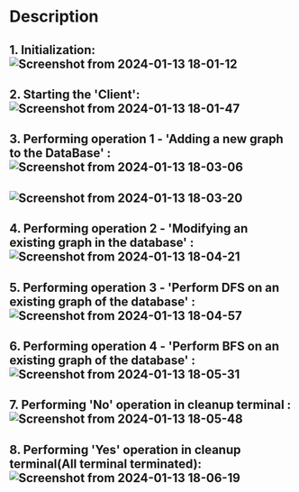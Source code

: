 # Description


**1. Initialization:**
![Screenshot from 2024-01-13 18-01-12](https://github.com/Kaustic-user/Operating-System-Project/assets/118257539/3434c421-805b-46d3-b018-3b26a9d07008)
--

**2. Starting the 'Client':**
![Screenshot from 2024-01-13 18-01-47](https://github.com/Kaustic-user/Operating-System-Project/assets/118257539/ba2716b7-3b3a-4374-8edd-01c74edb1a80)
--

**3. Performing operation 1 - 'Adding a new graph to the DataBase' :**
![Screenshot from 2024-01-13 18-03-06](https://github.com/Kaustic-user/Operating-System-Project/assets/118257539/3533a2aa-539d-4ac5-9421-c9191ba47079)
--

![Screenshot from 2024-01-13 18-03-20](https://github.com/Kaustic-user/Operating-System-Project/assets/118257539/8e144810-3dcc-4edb-889c-9b9da6551c08)
--

**4. Performing operation 2 - 'Modifying an existing graph in the database' :**
![Screenshot from 2024-01-13 18-04-21](https://github.com/Kaustic-user/Operating-System-Project/assets/118257539/03b13f65-6015-47b9-a7a1-04d0dbd8ac95)
--

**5. Performing operation 3 - 'Perform DFS on an existing graph of the database' :**
![Screenshot from 2024-01-13 18-04-57](https://github.com/Kaustic-user/Operating-System-Project/assets/118257539/57ea83cc-56f0-47f5-826b-fe822ef77192)
--

**6. Performing operation 4 - 'Perform BFS on an existing graph of the database' :**
![Screenshot from 2024-01-13 18-05-31](https://github.com/Kaustic-user/Operating-System-Project/assets/118257539/817dfce6-6221-479a-abde-3432c8a8d24a)
--

**7. Performing 'No' operation in cleanup terminal :**
![Screenshot from 2024-01-13 18-05-48](https://github.com/Kaustic-user/Operating-System-Project/assets/118257539/ddeb5181-988d-4a1a-abb1-a5887d75f51c)
--

**8. Performing 'Yes' operation in cleanup terminal(All terminal terminated):**
![Screenshot from 2024-01-13 18-06-19](https://github.com/Kaustic-user/Operating-System-Project/assets/118257539/edd5b2af-5f89-409b-ab1a-666ec410aa83)
--

